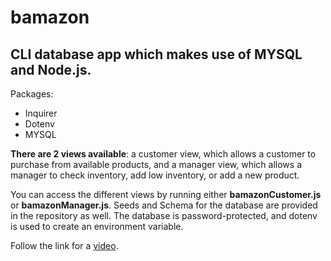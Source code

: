 # bamazon
## CLI database app which makes use of MYSQL and Node.js. 
Packages: <br/>
* Inquirer <br/>
* Dotenv <br/>
* MYSQL <br/>

**There are 2 views available**: a customer view, which allows a customer to purchase from available products, and a manager view, which allows a manager to check inventory, add low inventory, or add a new product. 

You can access the different views by running either **bamazonCustomer.js** or **bamazonManager.js**. Seeds and Schema for the database are provided in the repository as well. The database is password-protected, and dotenv is used to create an environment variable. 

Follow the link for a [video](https://drive.google.com/file/d/1CGdRMO0KdqDKtkkBcG1Nxk3mZFiabOq5/view).
